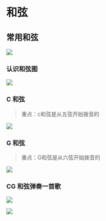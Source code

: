# 和弦

## 常用和弦



![](assets/030/02/02/02-1647272161449.png)


### 认识和弦图

![](assets/030/02/02/02-1647272534949.png)


### C 和弦

> 重点：c和弦是从五弦开始拨音的

![](assets/030/02/02/02-1647272694439.png)


### G 和弦

> 重点：G和弦是从六弦开始拨音的

![](assets/030/02/02/02-1647273086988.png)

### CG 和弦弹奏一首歌

![](assets/030/02/02/02-1647273584068.png)

![](assets/030/02/02/02-1647273620947.png)
